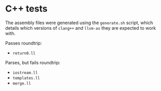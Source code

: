 # C++ tests

The assembly files were generated using the `generate.sh` script, which details
which versions of `clang++` and `llvm-as` they are expected to work with.

Passes roundtrip:
 - `return0.ll`

Parses, but fails roundtrip:
 - `iostream.ll`
 - `templates.ll`
 - `merge.ll`
